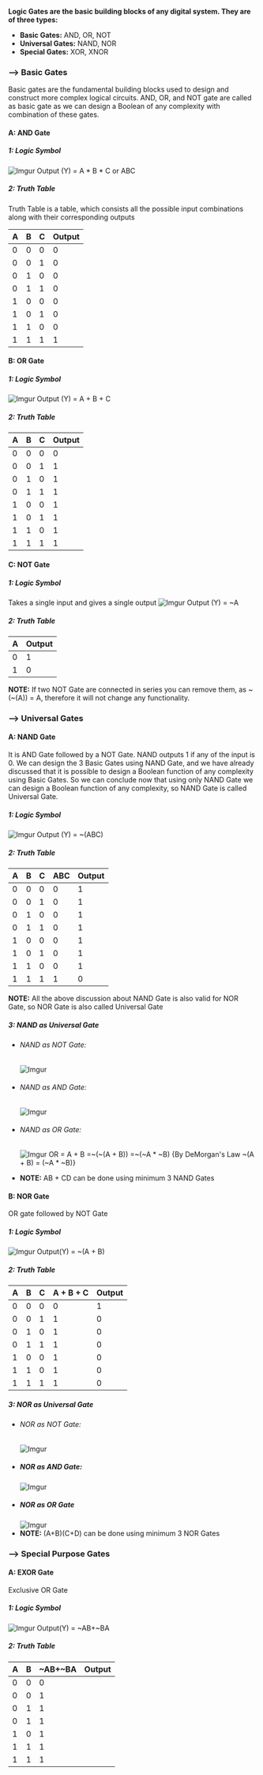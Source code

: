 **Logic Gates are the basic building blocks of any digital system. They are of three types:**
- **Basic Gates:** AND, OR, NOT
- **Universal Gates:** NAND, NOR
- **Special Gates:** XOR, XNOR

### --> Basic Gates

Basic gates are the fundamental building blocks used to design and construct more complex logical circuits. AND, OR, and NOT gate are called as basic gate as we can design a Boolean of any complexity with combination of these gates.
#### A: AND Gate

##### 1: Logic Symbol
![Imgur](https://i.imgur.com/25BfSLy.png)
Output (Y) = A * B * C or ABC

##### 2: Truth Table
Truth Table is a table, which consists all the possible input combinations along with their corresponding outputs

| A | B | C | Output |
| ---- | ---- | ---- | ---- |
| 0 | 0 | 0 | 0 |
| 0 | 0 | 1 | 0 |
| 0 | 1 | 0 | 0 |
| 0 | 1 | 1 | 0 |
| 1 | 0 | 0 | 0 |
| 1 | 0 | 1 | 0 |
| 1 | 1 | 0 | 0 |
| 1 | 1 | 1 | 1 |

#### B: OR Gate

##### 1: Logic Symbol
![Imgur](https://i.imgur.com/E6GD1rf.png)
Output (Y) = A + B + C

##### 2: Truth Table 
| A | B | C | Output |
| ---- | ---- | ---- | ---- |
| 0 | 0 | 0 | 0 |
| 0 | 0 | 1 | 1 |
| 0 | 1 | 0 | 1 |
| 0 | 1 | 1 | 1 |
| 1 | 0 | 0 | 1 |
| 1 | 0 | 1 | 1 |
| 1 | 1 | 0 | 1 |
| 1 | 1 | 1 | 1 |

#### C: NOT Gate

##### 1: Logic Symbol
Takes a single input and gives a single output
![Imgur](https://i.imgur.com/rNgsbqt.png)
Output (Y) = ~A

##### 2: Truth Table
| A | Output |
| ---- | ---- |
| 0 | 1 |
| 1 | 0 |
**NOTE:** If two NOT Gate are connected in series you can remove them, as ~(~(A)) = A, therefore it will not change any functionality.

### --> Universal Gates
#### A: NAND Gate
It is AND Gate followed by a NOT Gate. NAND outputs 1 if any of the input is 0. 
We can design the 3 Basic Gates using NAND Gate, and we have already discussed that it is possible to design a Boolean function of any complexity using Basic Gates. So we can conclude now that using only NAND Gate we can design a Boolean function of any complexity, so NAND Gate is called Universal Gate. 
##### 1: Logic Symbol
![Imgur](https://i.imgur.com/hrkXqGf.png)
Output (Y) = ~(ABC)

##### 2: Truth Table

| A   | B   | C   | ABC | Output |
| --- | --- | --- | --- | ------ |
| 0   | 0   | 0   | 0   | 1      |
| 0   | 0   | 1   | 0   | 1      |
| 0   | 1   | 0   | 0   | 1      |
| 0   | 1   | 1   | 0   | 1      |
| 1   | 0   | 0   | 0   | 1      |
| 1   | 0   | 1   | 0   | 1      |
| 1   | 1   | 0   | 0   | 1      |
| 1   | 1   | 1   | 1   | 0      |
**NOTE:** All the above discussion about NAND Gate is also valid for NOR Gate, so NOR Gate is also called Universal Gate

##### 3: NAND as Universal Gate
- ###### NAND as NOT Gate: 
	![Imgur](https://i.imgur.com/In32i0V.png)


- ###### NAND as AND Gate:
	![Imgur](https://i.imgur.com/p1AvqCn.png)

- ###### NAND as OR Gate:
	![Imgur](https://i.imgur.com/lmskCXD.png)
	OR = A + B
	=~(~(A + B))
	=~(~A * ~B)                       {By DeMorgan's Law ~(A + B) = (~A * ~B)}
	
- **NOTE:** AB + CD can be done using minimum 3 NAND Gates

#### B: NOR Gate
OR gate followed by NOT Gate

##### 1: Logic Symbol
![Imgur](https://i.imgur.com/Gb7D8qr.png)
Output(Y) = ~(A + B)

##### 2: Truth Table

| A   | B   | C   | A + B + C | Output |
| --- | --- | --- | --------- | ------ |
| 0   | 0   | 0   | 0         | 1      |
| 0   | 0   | 1   | 1         | 0      |
| 0   | 1   | 0   | 1         | 0      |
| 0   | 1   | 1   | 1         | 0      |
| 1   | 0   | 0   | 1         | 0      |
| 1   | 1   | 0   | 1         | 0      |
| 1   | 1   | 1   | 1         | 0      |
##### 3: NOR as Universal Gate
- ###### NOR as NOT Gate:
	![Imgur](https://i.imgur.com/OD9YQlJ.png)
- ##### NOR as AND Gate:
	![Imgur](https://i.imgur.com/1tMLGt4.png)
- ##### NOR as OR Gate
	![Imgur](https://i.imgur.com/h1JCXJ4.png)
- **NOTE:** (A+B)(C+D) can be done using minimum 3 NOR Gates

### --> Special Purpose Gates

#### A: EXOR Gate
Exclusive OR Gate

##### 1: Logic Symbol
![Imgur](https://i.imgur.com/yqTzIJd.png)
Output(Y) = ~AB+~BA

##### 2: Truth Table

| A   | B   | ~AB+~BA | Output |
| --- | --- | ------- | ------ |
| 0   | 0   | 0       |        |
| 0   | 0   | 1       |        |
| 0   | 1   | 1       |        |
| 0   | 1   | 1       |        |
| 1   | 0   | 1       |        |
| 1   | 1   | 1       |        |
| 1   | 1   | 1       |        |
